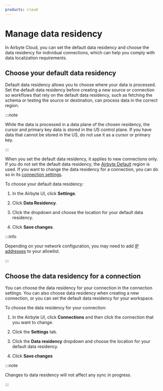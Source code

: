 ```yaml
---
products: cloud
---
```


# Manage data residency

In Airbyte Cloud, you can set the default data residency and choose the data residency for individual connections, which can help you comply with data localization requirements.

## Choose your default data residency

Default data residency allows you to choose where your data is processed. Set the default data residency before creating a new source or connection so workflows that rely on the default data residency, such as fetching the schema or testing the source or destination, can process data in the correct region. 

:::note 

While the data is processed in a data plane of the chosen residency, the cursor and primary key data is stored in the US control plane. If you have data that cannot be stored in the US, do not use it as a cursor or primary key.

:::

When you set the default data residency, it applies to new connections only. If you do not set the default data residency, the [Airbyte Default](configuring-connections.md) region is used. If you want to change the data residency for a connection, you can do so in its [connection settings](configuring-connections.md).

To choose your default data residency:

1. In the Airbyte UI, click **Settings**.

2. Click **Data Residency**.

3. Click the dropdown and choose the location for your default data residency.

4. Click **Save changes**. 

:::info 

Depending on your network configuration, you may need to add [IP addresses](/operating-airbyte/security.md#network-security-1) to your allowlist.   

:::

## Choose the data residency for a connection
You can choose the data residency for your connection in the connection settings. You can also choose data residency when creating a new connection, or you can set the default data residency for your workspace.

To choose the data residency for your connection: 

1. In the Airbyte UI, click **Connections** and then click the connection that you want to change. 

2. Click the **Settings** tab. 

3. Click the **Data residency** dropdown and choose the location for your default data residency.

4. Click **Save changes**

:::note 

Changes to data residency will not affect any sync in progress. 

:::
